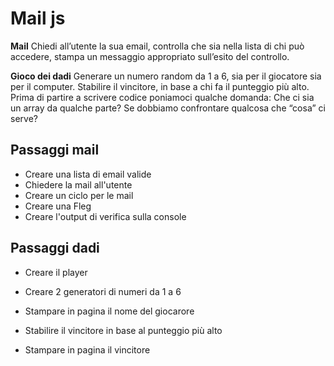 Mail js
===
**Mail**
Chiedi all’utente la sua email,
controlla che sia nella lista di chi può accedere,
stampa un messaggio appropriato sull’esito del controllo.



**Gioco dei dadi**
Generare un numero random da 1 a 6, sia per il giocatore sia per il computer.
Stabilire il vincitore, in base a chi fa il punteggio più alto.
Prima di partire a scrivere codice poniamoci qualche domanda:
Che ci sia un array da qualche parte?
Se dobbiamo confrontare qualcosa che “cosa” ci serve?


## Passaggi mail
- Creare una lista di email valide 
- Chiedere la mail all'utente
- Creare un ciclo per le mail 
- Creare una Fleg
- Creare l'output di verifica sulla console

## Passaggi dadi
- Creare il player
- Creare 2 generatori di numeri da 1 a 6 
- Stampare in pagina il nome del giocarore 

- Stabilire il vincitore in base al punteggio più alto

- Stampare in pagina il vincitore 
